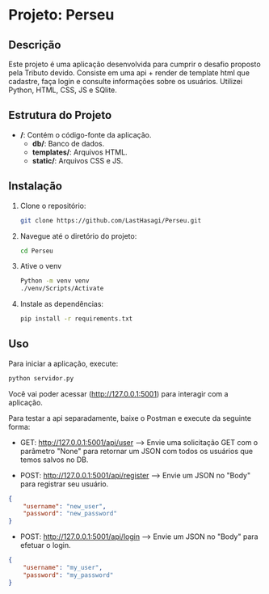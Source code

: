 # Projeto: Perseu

## Descrição
Este projeto é uma aplicação desenvolvida para cumprir o desafio proposto pela Tributo devido. 
Consiste em uma api + render de template html que cadastre, faça login e consulte informações sobre os usuários. 
Utilizei Python, HTML, CSS, JS e SQlite.

## Estrutura do Projeto
- **/**: Contém o código-fonte da aplicação.
    - **db/**: Banco de dados.
    - **templates/**: Arquivos HTML.
    - **static/**: Arquivos CSS e JS.

## Instalação
1. Clone o repositório:
     ```sh
     git clone https://github.com/LastHasagi/Perseu.git
     ```
2. Navegue até o diretório do projeto:
     ```sh
     cd Perseu
     ```
3. Ative o venv
    ```sh
    Python -m venv venv
    ./venv/Scripts/Activate
    ```
4. Instale as dependências:
     ```sh
     pip install -r requirements.txt
     ```

## Uso
Para iniciar a aplicação, execute:
```sh
python servidor.py
```
Você vai poder acessar (http://127.0.0.1:5001) para interagir com a aplicação. 

Para testar a api separadamente, baixe o Postman e execute da seguinte forma:

- GET: http://127.0.0.1:5001/api/user --> Envie uma solicitação GET com o parâmetro "None" para retornar um JSON com todos os usuários que temos salvos no DB.

- POST: http://127.0.0.1:5001/api/register --> Envie um JSON no "Body" para registrar seu usuário.
```json
{
    "username": "new_user",
    "password": "new_password"
}
```

- POST: http://127.0.0.1:5001/api/login --> Envie um JSON no "Body" para efetuar o login.
```json
{
    "username": "my_user",
    "password": "my_password"
}
```